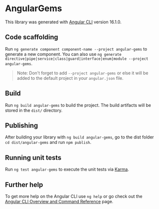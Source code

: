 # AngularGems

This library was generated with [Angular CLI](https://github.com/angular/angular-cli) version 16.1.0.

## Code scaffolding

Run `ng generate component component-name --project angular-gems` to generate a new component. You can also use `ng generate directive|pipe|service|class|guard|interface|enum|module --project angular-gems`.
> Note: Don't forget to add `--project angular-gems` or else it will be added to the default project in your `angular.json` file. 

## Build

Run `ng build angular-gems` to build the project. The build artifacts will be stored in the `dist/` directory.

## Publishing

After building your library with `ng build angular-gems`, go to the dist folder `cd dist/angular-gems` and run `npm publish`.

## Running unit tests

Run `ng test angular-gems` to execute the unit tests via [Karma](https://karma-runner.github.io).

## Further help

To get more help on the Angular CLI use `ng help` or go check out the [Angular CLI Overview and Command Reference](https://angular.io/cli) page.
